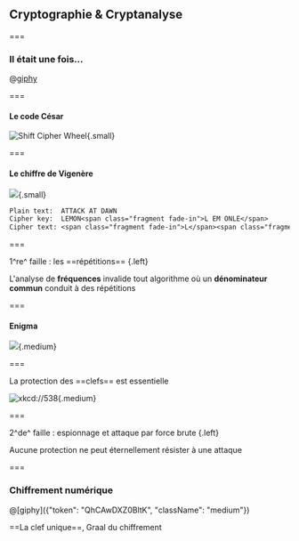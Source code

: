 <!--{section^1: data-breadcrumb="Cryptanalyse"}-->

<!--{.interleaf data-background-image="/img/unsplash/133200.jpg"}-->
<!-- Photo by Andrew Neel on Unsplash -->

## Cryptographie & Cryptanalyse

===

### Il était une fois…

@[giphy]({"token":"VcizxCUIgaKpa","className":"medium"})

===

#### Le code César

<!-- SVG ANIM: Shift Cipher Wheel -->

![Shift Cipher Wheel](../img/shift-cipher-wheel.png){.small}

===

#### Le chiffre de Vigenère

<!-- SVG ANIM: Vigenère Cipher Square -->

![](../img/vigenere-cipher.jpg){.small}
<!--{figure:.reset}-->

```txt
Plain text:  ATTACK AT DAWN
Cipher key:  LEMON<span class="fragment fade-in">L EM ONLE</span>
Cipher text: <span class="fragment fade-in">L</span><span class="fragment fade-in">X</span><span class="fragment fade-in">F</span><span class="fragment fade-in">OPV EF RNHR</span>
```

===
<!--{.small}-->

1^re^ faille : les ==répétitions== {.left}

L'analyse de **fréquences**
invalide tout algorithme où
un **dénominateur commun**
conduit à des répétitions
<!--{p:.punchline}-->

===

#### Enigma

![](../img/enigma.jpg){.medium}

===

La protection des ==clefs== est essentielle

![xkcd://538](https://imgs.xkcd.com/comics/security.png){.medium}

===
<!--{.small}-->

2^de^ faille : espionnage et attaque par force brute {.left}

Aucune protection ne peut éternellement résister à une attaque
<!--{p:.punchline}-->

===

### Chiffrement numérique


@[giphy]({"token": "QhCAwDXZ0BltK", "className": "medium"})

==La clef unique==, Graal du chiffrement
